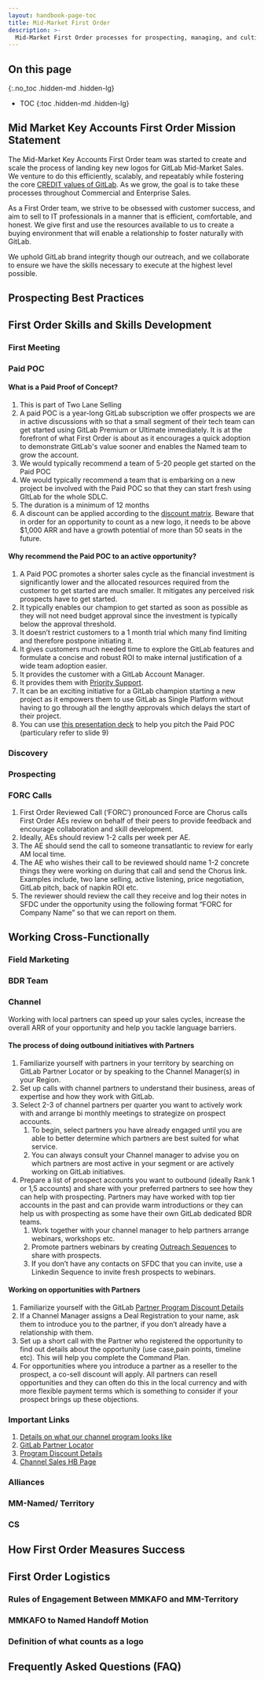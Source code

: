 ```yaml
---
layout: handbook-page-toc
title: Mid-Market First Order
description: >-
  Mid-Market First Order processes for prospecting, managing, and cultivating accounts.
---
```


## On this page
{:.no_toc .hidden-md .hidden-lg}

- TOC
{:toc .hidden-md .hidden-lg}

## Mid Market Key Accounts First Order Mission Statement

The Mid-Market Key Accounts First Order team was started to create and scale the process of landing key new logos for GitLab Mid-Market Sales. We venture to do this efficiently, scalably, and repeatably while fostering the core [CREDIT values of GitLab](https://about.gitlab.com/handbook/values/). As we grow, the goal is to take these processes throughout Commercial and Enterprise Sales.

As a First Order team, we strive to be obsessed with customer success, and aim to sell to IT professionals in a manner that is efficient, comfortable, and honest. We give first and use the resources available to us to create a buying environment that will enable a relationship to foster naturally with GitLab. 

We uphold GitLab brand integrity though our outreach, and we collaborate to ensure we have the skills necessary to execute at the highest level possible. 

## Prospecting Best Practices

## First Order Skills and Skills Development
### First Meeting
### Paid POC
#### **What is a Paid Proof of Concept?**
1. This is part of Two Lane Selling
1. A paid POC is a year-long GitLab subscription we offer prospects we are in active discussions with so that a small segment of their tech team can get started using GitLab Premium or Ultimate immediately. It is at the forefront of what First Order is about as it encourages a quick adoption to demonstrate GitLab's value sooner and enables the Named team to grow the account.
1. We would typically recommend a team of 5-20 people get started on the Paid POC
1. We would typically recommend a team that is embarking on a new project be involved with the Paid POC so that they can start fresh using GItLab for the whole SDLC.
1. The duration is a minimum of 12 months
1. A discount can be applied according to the [discount matrix](https://docs.google.com/document/d/1-CH-uH_zr0qaVaV1QbmVZ1rF669DsaUeq9w-q1QiKPE/edit#). Beware that in order for an opportunity to count as a new logo, it needs to be above $1,000 ARR and have a growth potential of more than 50 seats in the future.

#### **Why recommend the Paid POC to an active opportunity?**
1. A Paid POC promotes a shorter sales cycle as the financial investment is significantly lower and the allocated resources required from the customer to get started are much smaller. It mitigates any perceived risk prospects have to get started. 
1. It typically enables our champion to get started as soon as possible as they will not need budget approval since the investment is typically below the approval threshold.
1. It doesn’t restrict customers to a 1 month trial which many find limiting and therefore postpone initiating it. 
1. It gives customers much needed time to explore the GitLab features and formulate a concise and robust ROI to make internal justification of a wide team adoption easier.
1. It provides the customer with a GitLab Account Manager.
1. It provides them with [Priority Support](https://about.gitlab.com/support/).
1. It can be an exciting initiative for a GitLab champion starting a new project as it empowers them to use GitLab as Single Platform without having to go through all the lengthy approvals which delays the start of their project.
1. You can use [this presentation deck](https://docs.google.com/presentation/d/1MoiL4EkI2goklfSk-rCp_vivbsag9hrEHbd6FVwKy7Q/edit#slide=id.g889353d428_0_0) to help you pitch the Paid POC (particulary refer to slide 9)

### Discovery
### Prospecting
### FORC Calls
1. First Order Reviewed Call (‘FORC’) pronounced Force are Chorus calls First Order AEs review on behalf of their peers to provide feedback and encourage collaboration and skill development.
1. Ideally, AEs should review 1-2 calls per week per AE.
1. The AE should send the call to someone transatlantic to review for early AM local time.
1. The AE who wishes their call to be reviewed should name 1-2 concrete things they were working on during that call and send the Chorus link. Examples include, two lane selling, active listening, price negotiation, GitLab pitch, back of napkin ROI etc.
1. The reviewer should review the call they receive and log their notes in SFDC under the opportunity using the following format “FORC for Company Name” so that we can report on them. 

## Working Cross-Functionally
### Field Marketing
### BDR Team
### Channel

Working with local partners can speed up your sales cycles, increase the overall ARR of your opportunity and help you tackle language barriers.

#### **The process of doing outbound initiatives with Partners** 
1. Familiarize yourself with partners in your territory by searching on GitLab Partner Locator or by speaking to the Channel Manager(s) in your Region.
1. Set up calls with channel partners to understand their business, areas of expertise and how they work with GitLab.
1. Select 2-3 of channel partners per quarter you want to actively work with and arrange bi monthly meetings to strategize on prospect accounts.
    1. To begin, select partners you have already engaged until you are able to better determine which partners are best suited for what service.
    1. You can always consult your Channel manager to advise you on which partners are most active in your segment or are actively working on GitLab initiatives.
1. Prepare a list of prospect accounts you want to outbound (ideally Rank 1 or 1,5 accounts) and share with your preferred partners to see how they can help with prospecting. Partners may have worked with top tier accounts in the past and can provide warm introductions or they can help us with prospecting as some have their own GitLab dedicated BDR teams. 
    1. Work together with your channel manager to help partners arrange webinars, workshops etc.
    1. Promote partners webinars by creating [Outreach Sequences](https://app1a.outreach.io/sequences/7941) to share with prospects.
    1. If you don’t have any contacts on SFDC that you can invite, use a Linkedin Sequence to invite fresh prospects to webinars.

#### **Working on opportunities with Partners** 
1. Familiarize yourself with the GitLab [Partner Program Discount Details](https://docs.google.com/document/d/1lMQHlSMEJQCH1HJnr-MdeVozZ9HJI0oVPmfbPWbJkyw/edit)
1. If a Channel Manager assigns a Deal Registration to your name, ask them to introduce you to the partner, if you don’t already have a relationship with them.
1. Set up a short call with the Partner who registered the opportunity to find out details about the opportunity (use case,pain points, timeline etc). This will help you complete the Command Plan.
1. For opportunities where you introduce a partner as a reseller to the prospect, a co-sell discount will apply. All partners can resell opportunities and they can often do this in the local currency and with more flexible payment terms which is something to consider if your prospect brings up these objections.

### **Important Links**
1. [Details on what our channel program looks like](https://about.gitlab.com/partners/program/)
1. [GitLab Partner Locator](https://partners.gitlab.com/English/directory/)
1. [Program Discount Details](https://docs.google.com/document/d/1lMQHlSMEJQCH1HJnr-MdeVozZ9HJI0oVPmfbPWbJkyw/edit) 
1. [Channel Sales HB Page](https://docs.google.com/document/d/18xqRRCkIXlR7r4BvBQnK9n9zE70q-KPga-lVHhVw4n4/edit) 


### Alliances
### MM-Named/ Territory 
### CS

## How First Order Measures Success

## First Order Logistics

### Rules of Engagement Between MMKAFO and MM-Territory
### MMKAFO to Named Handoff Motion
### Definition of what counts as a logo

## Frequently Asked Questions (FAQ)


